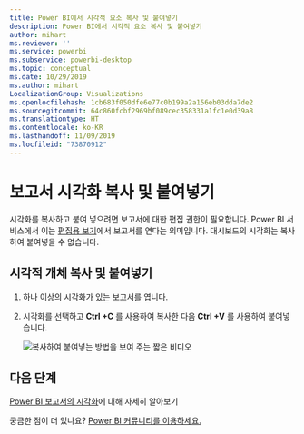 ```yaml
---
title: Power BI에서 시각적 요소 복사 및 붙여넣기
description: Power BI에서 시각적 요소 복사 및 붙여넣기
author: mihart
ms.reviewer: ''
ms.service: powerbi
ms.subservice: powerbi-desktop
ms.topic: conceptual
ms.date: 10/29/2019
ms.author: mihart
LocalizationGroup: Visualizations
ms.openlocfilehash: 1cb683f050dfe6e77c0b199a2a156eb03dda7de2
ms.sourcegitcommit: 64c860fcbf2969bf089cec358331a1fc1e0d39a8
ms.translationtype: HT
ms.contentlocale: ko-KR
ms.lasthandoff: 11/09/2019
ms.locfileid: "73870912"
---
```

# <a name="copy-and-paste-a-report-visualization"></a>보고서 시각화 복사 및 붙여넣기
시각화를 복사하고 붙여 넣으려면 보고서에 대한 편집 권한이 필요합니다. Power BI 서비스에서 이는 [편집용 보기](../consumer/end-user-reading-view.md)에서 보고서를 연다는 의미입니다. 대시보드의 시각화는 복사하여 붙여넣을 수 없습니다.

## <a name="copy-and-paste-a-visual"></a>시각적 개체 복사 및 붙여넣기

1. 하나 이상의 시각화가 있는 보고서를 엽니다.  

2. 시각화를 선택하고 **Ctrl +C** 를 사용하여 복사한 다음 **Ctrl +V** 를 사용하여 붙여넣습니다.      

   ![복사하여 붙여넣는 방법을 보여 주는 짧은 비디오](media/power-bi-visualization-copy-paste/copypasteviznew.gif)

## <a name="next-steps"></a>다음 단계
[Power BI 보고서의 시각화](power-bi-report-visualizations.md)에 대해 자세히 알아보기

궁금한 점이 더 있나요? [Power BI 커뮤니티를 이용하세요.](https://community.powerbi.com/)

